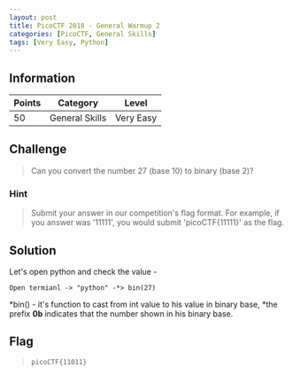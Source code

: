 ```yaml
---
layout: post
title: PicoCTF 2018 - General Warmup 2
categories: [PicoCTF, General Skills]
tags: [Very Easy, Python]
---
```


## Information

| Points |Category  | Level|
|--|--|--|
| 50 | General Skills |Very Easy |

## Challenge

> Can you convert the number 27 (base 10) to binary (base 2)?

### Hint

> Submit your answer in our competition's flag format. For example, if you answer was '11111', you would submit 'picoCTF{11111}' as the flag.

## Solution

Let's open python and check the value - 

    Open termianl -> "python" -*> bin(27)

*bin() - it's function to cast from int value to his value in binary base,
*the prefix **0b** indicates that the number shown in his binary base.

## Flag
> `picoCTF{11011}`



